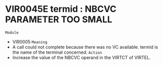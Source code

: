 # VIR0045E termid : NBCVC PARAMETER TOO SMALL
`Module`
- VIR0005
`Meaning`
- A call could not complete because there was no VC available. termid is the name of the terminal concerned.
`Action`
- Increase the value of the NBCVC operand in the VIRTCT of VIRTEL.
